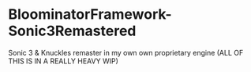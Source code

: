 # BloominatorFramework-Sonic3Remastered
Sonic 3 &amp; Knuckles remaster in my own own proprietary engine (ALL OF THIS IS IN A REALLY HEAVY WIP)
